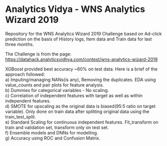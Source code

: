 # Analytics Vidya - WNS Analytics Wizard 2019
Repository for the WNS Analytics Wizard 2019 Challenge based on Ad-click prediction on the basis of History logs, Item data and Train data for last three months.

The Challenge is from the page:
https://datahack.analyticsvidhya.com/contest/wns-analytics-wizard-2019

XGBoost provided best accuracy ~60% on test data. 
Here is a brief of the approach followed:<br />
a) Imputing/managing NANs(is any), Removing the duplicates. EDA using value_counts and pair plots for feature analysis.<br />
b) Dummies for categorical variables - No scaling.<br />
c) Correlation of independent features with target as well as within independent features.<br />
d) SMOTE for upscaling as the original data is biased(95:5 ratio on target variable). Only done on train data after splitting original data using the train_test_split.<br />
e) Standard Scaling for continuous independent features. Fit_transform on train and validation set, transform only on test set.<br />
f) Ensemble models and DNNs for modelling.<br />
g) Accuracy using ROC and Confusion Matrix.<br />



